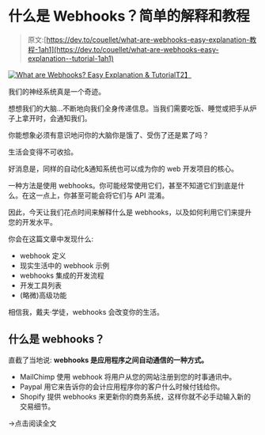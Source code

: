 # 什么是 Webhooks？简单的解释和教程

> 原文:[https://dev.to/couellet/what-are-webhooks-easy-explanation-教程-1ah1](https://dev.to/couellet/what-are-webhooks-easy-explanation--tutorial-1ah1)

[![What are Webhooks? Easy Explanation & Tutorial](../Images/2e1006765d58125d34f41740a6547fa6.png)T2】](https://res.cloudinary.com/practicaldev/image/fetch/s--RFf5bHIe--/c_limit%2Cf_auto%2Cfl_progressive%2Cq_auto%2Cw_880/https://snipcart.com/media/203936/webhooks-explained-1.jpg)

我们的神经系统真是一个奇迹。

想想我们的大脑...不断地向我们全身传递信息。当我们需要吃饭、睡觉或把手从炉子上拿开时，会通知我们。

你能想象必须有意识地问你的大脑你是饿了、受伤了还是累了吗？

生活会变得不可收拾。

好消息是，同样的自动化&通知系统也可以成为你的 web 开发项目的核心。

一种方法是使用 webhooks。你可能经常使用它们，甚至不知道它们到底是什么。在这一点上，你甚至可能会将它们与 API 混淆。

因此，今天让我们花点时间来解释什么是 webhooks，以及如何利用它们来提升您的开发水平。

你会在这篇文章中发现什么:

*   webhook 定义
*   现实生活中的 webhook 示例
*   webhooks 集成的开发流程
*   开发工具列表
*   (略微)高级功能

相信我，戴夫·学徒，webhooks 会改变你的生活。

## 什么是 webhooks？

直截了当地说: **webhooks 是应用程序之间自动通信的一种方式。**

*   MailChimp 使用 webhook 将用户从您的网站注册到您的时事通讯中。
*   Paypal 用它来告诉你的会计应用程序你的客户什么时候付钱给你。
*   Shopify 提供 webhooks 来更新你的商务系统，这样你就不必手动输入新的交易细节。

→点击阅读全文